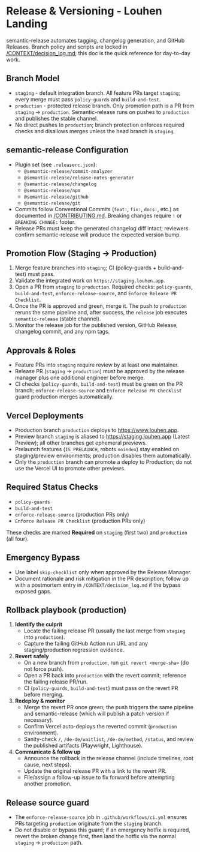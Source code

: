 # Release & Versioning - Louhen Landing

semantic-release automates tagging, changelog generation, and GitHub Releases. Branch policy and scripts are locked in [/CONTEXT/decision_log.md](decision_log.md); this doc is the quick reference for day-to-day work.

## Branch Model
- `staging` - default integration branch. All feature PRs target `staging`; every merge must pass `policy-guards` and `build-and-test`.
- `production` - protected release branch. Only promotion path is a PR from `staging` -> `production`. Semantic-release runs on pushes to `production` and publishes the stable channel.
- No direct pushes to `production`; branch protection enforces required checks and disallows merges unless the head branch is `staging`.

## semantic-release Configuration
- Plugin set (see `.releaserc.json`):
  - `@semantic-release/commit-analyzer`
  - `@semantic-release/release-notes-generator`
  - `@semantic-release/changelog`
  - `@semantic-release/npm`
  - `@semantic-release/github`
  - `@semantic-release/git`
- Commits follow Conventional Commits (`feat:`, `fix:`, `docs:`, etc.) as documented in [/CONTRIBUTING.md](../CONTRIBUTING.md). Breaking changes require `!` or `BREAKING CHANGE:` footer.
- Release PRs must keep the generated changelog diff intact; reviewers confirm semantic-release will produce the expected version bump.

## Promotion Flow (Staging -> Production)
1. Merge feature branches into `staging`; CI (policy-guards + build-and-test) must pass.
2. Validate the integrated work on `https://staging.louhen.app`.
3. Open a PR from `staging` to `production`. Required checks: `policy-guards`, `build-and-test`, `enforce-release-source`, and `Enforce Release PR Checklist`.
4. Once the PR is approved and green, merge it. The push to `production` reruns the same pipeline and, after success, the `release` job executes `semantic-release` (stable channel).
5. Monitor the release job for the published version, GitHub Release, changelog commit, and any npm tags.


## Approvals & Roles
- Feature PRs into `staging` require review by at least one maintainer.
- Release PR (`staging` -> `production`) must be approved by the release manager plus one additional engineer before merge.
- CI checks (`policy-guards`, `build-and-test`) must be green on the PR branch; `enforce-release-source` and `Enforce Release PR Checklist` guard production merges automatically.

## Vercel Deployments
- Production branch `production` deploys to https://www.louhen.app.
- Preview branch `staging` is aliased to https://staging.louhen.app (Latest Preview); all other branches get ephemeral previews.
- Prelaunch features (`IS_PRELAUNCH`, robots `noindex`) stay enabled on staging/preview environments; production disables them automatically.
- Only the `production` branch can promote a deploy to Production; do not use the Vercel UI to promote other previews.

## Required Status Checks
- `policy-guards`
- `build-and-test`
- `enforce-release-source` (production PRs only)
- `Enforce Release PR Checklist` (production PRs only)

These checks are marked **Required** on `staging` (first two) and `production` (all four).

## Emergency Bypass
- Use label `skip-checklist` only when approved by the Release Manager.
- Document rationale and risk mitigation in the PR description; follow up with a postmortem entry in `/CONTEXT/decision_log.md` if the bypass exposed gaps.

## Rollback playbook (production)
1. **Identify the culprit**  
   - Locate the failing release PR (usually the last merge from `staging` into `production`).  
   - Capture the failing GitHub Action run URL and any staging/production regression evidence.
2. **Revert safely**  
   - On a new branch from `production`, run `git revert <merge-sha>` (do not force push).  
   - Open a PR back into `production` with the revert commit; reference the failing release PR/run.  
   - CI (`policy-guards`, `build-and-test`) must pass on the revert PR before merging.
3. **Redeploy & monitor**  
   - Merge the revert PR once green; the push triggers the same pipeline and semantic-release (which will publish a patch version if necessary).  
   - Confirm Vercel auto-deploys the reverted commit (`production` environment).  
   - Sanity-check `/`, `/de-de/waitlist`, `/de-de/method`, `/status`, and review the published artifacts (Playwright, Lighthouse).
4. **Communicate & follow up**  
   - Announce the rollback in the release channel (include timelines, root cause, next steps).  
   - Update the original release PR with a link to the revert PR.  
   - File/assign a follow-up issue to fix forward before attempting another promotion.

## Release source guard
- The `enforce-release-source` job in `.github/workflows/ci.yml` ensures PRs targeting `production` originate from the `staging` branch.  
- Do not disable or bypass this guard; if an emergency hotfix is required, revert the broken change first, then land the hotfix via the normal `staging` -> `production` path.
